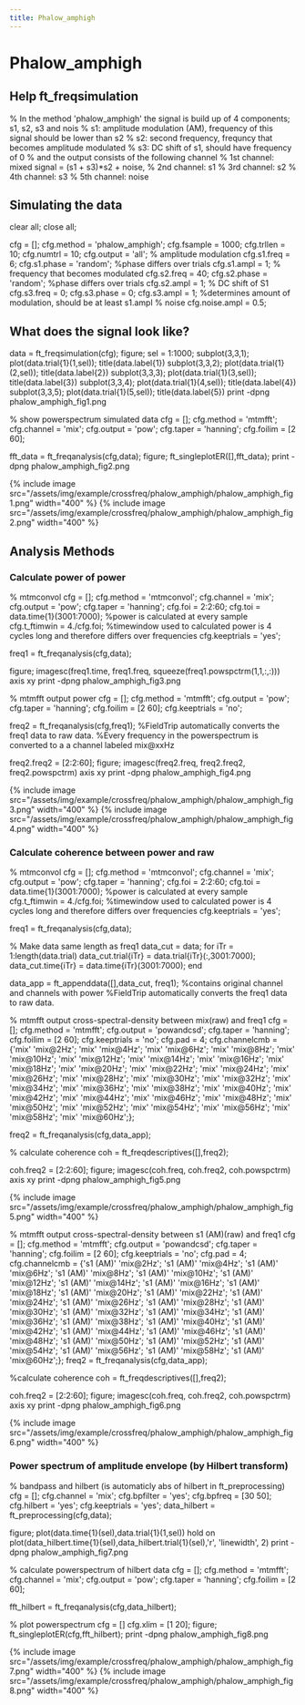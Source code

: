 ```yaml
---
title: Phalow_amphigh
---
```


# Phalow_amphigh

## Help ft_freqsimulation

  
  % In the method 'phalow_amphigh' the signal is build up of 4 components; s1, s2, s3 and nois
  %     s1: amplitude modulation (AM), frequency of this signal should be lower than s2
  %     s2: second frequency, frequncy that becomes amplitude modulated
  %     s3: DC shift of s1, should have frequency of 0
  % and the output consists of the following channel
  %     1st channel: mixed signal = (s1 + s3)*s2 + noise,
  %     2nd channel: s1
  %     3rd channel: s2
  %     4th channel: s3
  %     5th channel: noise

## Simulating the data

  
  clear all; close all;
  
  cfg = [];
  cfg.method     = 'phalow_amphigh';
  cfg.fsample    = 1000;
  cfg.trllen     = 10;
  cfg.numtrl     = 10;
  cfg.output     = 'all';
  % amplitude modulation
  cfg.s1.freq    = 6;
  cfg.s1.phase   = 'random'; %phase differs over trials
  cfg.s1.ampl    = 1;
  % frequency that becomes modulated
  cfg.s2.freq    = 40;
  cfg.s2.phase   = 'random'; %phase differs over trials
  cfg.s2.ampl    = 1; 
  % DC shift of S1
  cfg.s3.freq    = 0;
  cfg.s3.phase   = 0;
  cfg.s3.ampl    = 1; %determines amount of modulation, should be at least s1.ampl
  % noise
  cfg.noise.ampl = 0.5;

## What does the signal look like?

  
  data = ft_freqsimulation(cfg);
  figure;
  sel = 1:1000;
  subplot(3,3,1); plot(data.trial{1}(1,sel)); title(data.label{1})
  subplot(3,3,2); plot(data.trial{1}(2,sel)); title(data.label{2})
  subplot(3,3,3); plot(data.trial{1}(3,sel)); title(data.label{3})
  subplot(3,3,4); plot(data.trial{1}(4,sel)); title(data.label{4})
  subplot(3,3,5); plot(data.trial{1}(5,sel)); title(data.label{5})
  print -dpng phalow_amphigh_fig1.png
  
  % show powerspectrum simulated data
  cfg = [];
  cfg.method    = 'mtmfft';
  cfg.channel   = 'mix';
  cfg.output    = 'pow';
  cfg.taper     = 'hanning';
  cfg.foilim    = [2 60];
  
  fft_data = ft_freqanalysis(cfg,data);
  figure; ft_singleplotER([],fft_data);
  print -dpng phalow_amphigh_fig2.png

{% include image src="/assets/img/example/crossfreq/phalow_amphigh/phalow_amphigh_fig1.png" width="400" %}
{% include image src="/assets/img/example/crossfreq/phalow_amphigh/phalow_amphigh_fig2.png" width="400" %}

## Analysis Methods

### Calculate power of power

  
  % mtmconvol
  cfg = [];
  cfg.method    = 'mtmconvol';
  cfg.channel   = 'mix';
  cfg.output    = 'pow';
  cfg.taper     = 'hanning';
  cfg.foi       = 2:2:60;
  cfg.toi       = data.time{1}(3001:7000); %power is calculated at every sample
  cfg.t_ftimwin = 4./cfg.foi; %timewindow used to calculated power is 4 cycles long and therefore differs over frequencies
  cfg.keeptrials = 'yes';
  
  freq1 = ft_freqanalysis(cfg,data);
  
  figure; imagesc(freq1.time, freq1.freq, squeeze(freq1.powspctrm(1,1,:,:)))
  axis xy
  print -dpng phalow_amphigh_fig3.png
  
  % mtmfft output power
  cfg = [];
  cfg.method    = 'mtmfft';
  cfg.output    = 'pow';
  cfg.taper     = 'hanning';
  cfg.foilim    = [2 60];
  cfg.keeptrials = 'no';
  
  freq2 = ft_freqanalysis(cfg,freq1); %FieldTrip automatically converts the freq1 data to raw data. 
                                   %Every frequency in the powerspectrum is converted to a a channel labeled mix@xxHz
  
  freq2.freq2 = [2:2:60];
  figure; imagesc(freq2.freq, freq2.freq2, freq2.powspctrm)
  axis xy
  print -dpng phalow_amphigh_fig4.png

{% include image src="/assets/img/example/crossfreq/phalow_amphigh/phalow_amphigh_fig3.png" width="400" %}
{% include image src="/assets/img/example/crossfreq/phalow_amphigh/phalow_amphigh_fig4.png" width="400" %}

### Calculate coherence between power and raw 

  
  % mtmconvol
  cfg = [];
  cfg.method    = 'mtmconvol';
  cfg.channel   = 'mix';
  cfg.output    = 'pow';
  cfg.taper     = 'hanning';
  cfg.foi       = 2:2:60;
  cfg.toi       = data.time{1}(3001:7000); %power is calculated at every sample
  cfg.t_ftimwin = 4./cfg.foi; %timewindow used to calculated power is 4 cycles long and therefore differs over frequencies
  cfg.keeptrials = 'yes';
  
  freq1 = ft_freqanalysis(cfg,data);
  
  % Make data same length as freq1
  data_cut = data;
  for iTr = 1:length(data.trial)
    data_cut.trial{iTr} = data.trial{iTr}(:,3001:7000);
    data_cut.time{iTr}  = data.time{iTr}(3001:7000);
  end
  
  data_app = ft_appenddata([],data_cut, freq1); %contains original channel and channels with power
                                             %FieldTrip automatically converts the freq1 data to raw data. 
                                             
  % mtmfft output cross-spectral-density between mix(raw) and freq1
  cfg = [];
  cfg.method    = 'mtmfft';
  cfg.output    = 'powandcsd';
  cfg.taper     = 'hanning';
  cfg.foilim    = [2 60];
  cfg.keeptrials = 'no';
  cfg.pad = 4;
  cfg.channelcmb = {'mix' 'mix@2Hz'; 'mix' 'mix@4Hz'; 'mix' 'mix@6Hz'; 'mix' 'mix@8Hz'; 'mix' 'mix@10Hz'; 'mix' 'mix@12Hz'; 'mix' 'mix@14Hz'; 'mix' 'mix@16Hz'; 'mix' 'mix@18Hz'; 'mix' 'mix@20Hz'; 'mix' 'mix@22Hz'; 'mix' 'mix@24Hz'; 'mix' 'mix@26Hz'; 'mix' 'mix@28Hz'; 'mix' 'mix@30Hz'; 'mix' 'mix@32Hz'; 'mix' 'mix@34Hz'; 'mix' 'mix@36Hz'; 'mix' 'mix@38Hz'; 'mix' 'mix@40Hz'; 'mix' 'mix@42Hz'; 'mix' 'mix@44Hz'; 'mix' 'mix@46Hz'; 'mix' 'mix@48Hz'; 'mix' 'mix@50Hz'; 'mix' 'mix@52Hz'; 'mix' 'mix@54Hz'; 'mix' 'mix@56Hz'; 'mix' 'mix@58Hz'; 'mix' 'mix@60Hz';};
  
  freq2 = ft_freqanalysis(cfg,data_app);
  
  % calculate coherence
  coh = ft_freqdescriptives([],freq2);
  
  coh.freq2 = [2:2:60];
  figure; imagesc(coh.freq, coh.freq2, coh.powspctrm)
  axis xy
  print -dpng phalow_amphigh_fig5.png

{% include image src="/assets/img/example/crossfreq/phalow_amphigh/phalow_amphigh_fig5.png" width="400" %}

  
  % mtmfft output cross-spectral-density between s1 (AM)(raw) and freq1
  cfg = [];
  cfg.method    = 'mtmfft';
  cfg.output    = 'powandcsd';
  cfg.taper     = 'hanning';
  cfg.foilim    = [2 60];
  cfg.keeptrials = 'no';
  cfg.pad = 4;
  cfg.channelcmb = {'s1 (AM)' 'mix@2Hz'; 's1 (AM)' 'mix@4Hz'; 's1 (AM)' 'mix@6Hz'; 's1 (AM)' 'mix@8Hz'; 's1 (AM)' 'mix@10Hz'; 's1 (AM)' 'mix@12Hz'; 's1 (AM)' 'mix@14Hz'; 's1 (AM)' 'mix@16Hz'; 's1 (AM)' 'mix@18Hz'; 's1 (AM)' 'mix@20Hz'; 's1 (AM)' 'mix@22Hz'; 's1 (AM)' 'mix@24Hz'; 's1 (AM)' 'mix@26Hz'; 's1 (AM)' 'mix@28Hz'; 's1 (AM)' 'mix@30Hz'; 's1 (AM)' 'mix@32Hz'; 's1 (AM)' 'mix@34Hz'; 's1 (AM)' 'mix@36Hz'; 's1 (AM)' 'mix@38Hz'; 's1 (AM)' 'mix@40Hz'; 's1 (AM)' 'mix@42Hz'; 's1 (AM)' 'mix@44Hz'; 's1 (AM)' 'mix@46Hz'; 's1 (AM)' 'mix@48Hz'; 's1 (AM)' 'mix@50Hz'; 's1 (AM)' 'mix@52Hz'; 's1 (AM)' 'mix@54Hz'; 's1 (AM)' 'mix@56Hz'; 's1 (AM)' 'mix@58Hz'; 's1 (AM)' 'mix@60Hz';};
  freq2 = ft_freqanalysis(cfg,data_app);
  
  %calculate coherence
  coh = ft_freqdescriptives([],freq2);
  
  coh.freq2 = [2:2:60];
  figure; imagesc(coh.freq, coh.freq2, coh.powspctrm)
  axis xy
  print -dpng phalow_amphigh_fig6.png

{% include image src="/assets/img/example/crossfreq/phalow_amphigh/phalow_amphigh_fig6.png" width="400" %}

### Power spectrum of amplitude envelope (by Hilbert transform)

  
  % bandpass and hilbert (is automaticly abs of hilbert in ft_preprocessing)
  cfg = [];
  cfg.channel    = 'mix';
  cfg.bpfilter   = 'yes';
  cfg.bpfreq     = [30 50];
  cfg.hilbert    = 'yes';
  cfg.keeptrials = 'yes';
  data_hilbert = ft_preprocessing(cfg,data);
  
  figure;
  plot(data.time{1}(sel),data.trial{1}(1,sel))
  hold on
  plot(data_hilbert.time{1}(sel),data_hilbert.trial{1}(sel),'r', 'linewidth', 2)
  print -dpng phalow_amphigh_fig7.png
  
  % calculate powerspectrum of hilbert data
  cfg = [];
  cfg.method    = 'mtmfft';
  cfg.channel   = 'mix';
  cfg.output    = 'pow';
  cfg.taper     = 'hanning';
  cfg.foilim    = [2 60];
  
  fft_hilbert = ft_freqanalysis(cfg,data_hilbert);
  
  % plot powerspectrum
  cfg = []
  cfg.xlim = [1 20];
  figure; ft_singleplotER(cfg,fft_hilbert);
  print -dpng phalow_amphigh_fig8.png

{% include image src="/assets/img/example/crossfreq/phalow_amphigh/phalow_amphigh_fig7.png" width="400" %}
{% include image src="/assets/img/example/crossfreq/phalow_amphigh/phalow_amphigh_fig8.png" width="400" %}

